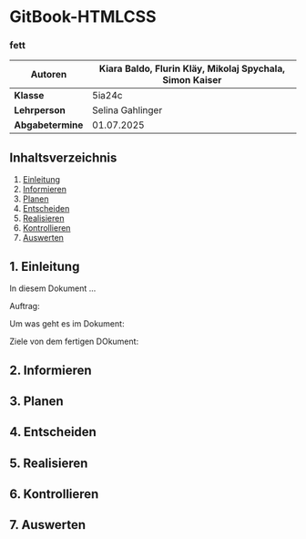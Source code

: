# GitBook-HTMLCSS
### fett


| **Autoren**                      | Kiara Baldo, Flurin Kläy, Mikolaj Spychala, Simon Kaiser |
|----------------------------------|-----------------------------------------------------------|
| **Klasse**                       | 5ia24c                                                    |
| **Lehrperson**                   | Selina Gahlinger                                          |
| **Abgabetermine**                | 01.07.2025                                                |

## Inhaltsverzeichnis

1. [Einleitung](#1-einleitung)
2. [Informieren](#2-informieren) 
3. [Planen](#3-planen)  
4. [Entscheiden](#4-entscheiden)  
5. [Realisieren](#5-realisieren)  
6. [Kontrollieren](#6-kontrollieren)  
7. [Auswerten](#7-auswerten)

 
## 1. Einleitung

In diesem Dokument ...

Auftrag:

Um was geht es im Dokument:

Ziele von dem fertigen DOkument:

## 2. Informieren
## 3. Planen
## 4. Entscheiden
## 5. Realisieren
## 6. Kontrollieren
## 7. Auswerten



 

 
